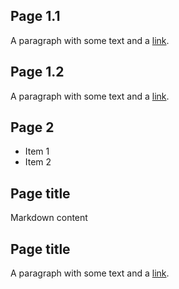 ## Page 1.1

A paragraph with some text and a [link](http://hakim.se).


## Page 1.2

A paragraph with some text and a [link](http://hakim.se).



## Page 2

- Item 1 <!-- .element: class="fragment" data-fragment-index="1" -->
- Item 2 <!-- .element: class="fragment" data-fragment-index="2" -->


## Page title

<!-- .slide: data-background="#ff0000" -->
Markdown content



## Page title

A paragraph with some text and a [link](http://hakim.se).
